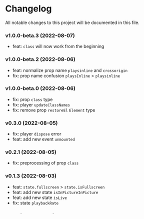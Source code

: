 # Changelog

All notable changes to this project will be documented in this file.

### v1.0.0-beta.3 (2022-08-07)

- feat: `class` will now work from the beginning

### v1.0.0-beta.2 (2022-08-06)

- feat: normalize prop name `playsinline` and `crossorigin`
- fix: prop name confusion `playsInline` > `playsinline`

### v1.0.0-beta.0 (2022-08-06)

- fix: prop `class` type
- fix: player `updateClassNames`
- fix: remove prop `restoreEl` `Element` type

### v0.3.0 (2022-08-05)

- fix: player `dispose` error
- feat: add new event `unmounted`

### v0.2.1 (2022-08-05)

- fix: preprocessing of prop `class`

### v0.1.3 (2022-08-03)

- feat: `state.fullscreen` > `state.isFullscreen`
- feat: add new state `isInPictureInPicture`
- feat: add new state `isLive`
- fix: state `playbackRate`

### v0.1.1 (2022-07-30)

- feat: new prop `disablePictureInPicture`
- feat: new [div ingest](https://videojs.com/guides/embeds/#player-div-ingest) type

### v0.1.0 (2022-07-28)

- feat: full support for the Video.js API
- feat: responsive support for props
- feat: partial prop two-way binding support
- feat: fully customizable control panel
- feat: externally available player states
